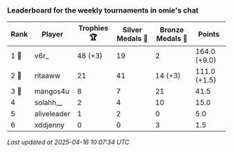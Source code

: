 ### Leaderboard for the weekly tournaments in omie's chat
| Rank | Player | Trophies 🏆 | Silver Medals 🥈 | Bronze Medals 🥉 | Points |
|------|--------|-------------|------------------|------------------|--------|
| 1 🥇 | v6r_ | 48 (+3) | 19 | 2 | 164.0 (+9.0) |
| 2 🥈 | ritaaww | 21 | 41 | 14 (+3) | 111.0 (+1.5) |
| 3 🥉 | mangos4u | 8 | 7 | 21 | 41.5 |
| 4 | solahh__ | 2 | 4 | 10 | 15.0 |
| 5 | aliveleader | 1 | 2 | 0 | 5.0 |
| 6 | xddjenny | 0 | 0 | 3 | 1.5 |

_Last updated at 2025-04-16 10:07:34 UTC_